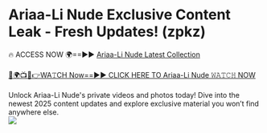 # Ariaa-Li Nude Exclusive Content Leak - Fresh Updates! (zpkz)

🔥 ACCESS NOW 🌍==►► <a href="https://tinyurl.com/yc657z5k" rel="nofollow">Ariaa-Li Nude Latest Collection</a>
<br><br>
[🔴🌍📺📱👉WA𝚃CH Now==►► CLICK HERE TO Ariaa-Li Nude 𝚆𝙰𝚃𝙲𝙷 NOW](https://tinyurl.com/yc657z5k)
<br><br>
Unlock Ariaa-Li Nude's private videos and photos today! Dive into the newest 2025 content updates and explore exclusive material you won’t find anywhere else.
<br>
<a href="https://tinyurl.com/yc657z5k" rel="nofollow" data-target="animated-image.originalLink"><img src="https://camo.githubusercontent.com/8a4f000d20f83aca3bf7ec5f350d767afa0574a8a352519fd8cfa583a6f93a33/68747470733a2f2f692e696d6775722e636f6d2f644a486b345a712e676966" data-canonical-src="https://i.imgur.com/dJHk4Zq.gif" style="max-width: 100%; display: inline-block;" data-target="animated-image.originalImage"></a>
<br>
